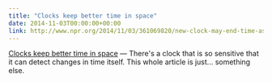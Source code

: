 ```yaml
---
title: "Clocks keep better time in space"
date: 2014-11-03T00:00:00+00:00
link: http://www.npr.org/2014/11/03/361069820/new-clock-may-end-time-as-we-know-it
---
```

[Clocks keep better time in space](http://www.npr.org/2014/11/03/361069820/new-clock-may-end-time-as-we-know-it) &mdash; 
 There's a clock that is so sensitive that it can detect changes in time itself. This whole article is just... something else.
